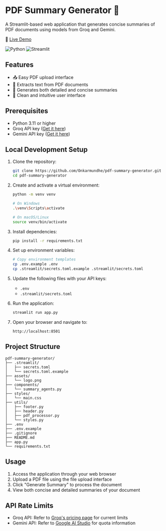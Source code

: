 # PDF Summary Generator 📄

A Streamlit-based web application that generates concise summaries of PDF documents using models from Groq and Gemini.

🔗 [Live Demo](https://pdf-summary-generator-mippvhd8j3oqhpvgmaxuwi.streamlit.app)

![Python](https://img.shields.io/badge/python-3.11-blue.svg)
![Streamlit](https://img.shields.io/badge/streamlit-1.32.0-red.svg)

## Features

- 📤 Easy PDF upload interface
- 📝 Extracts text from PDF documents
- 🤖 Generates both detailed and concise summaries
- 🎨 Clean and intuitive user interface

## Prerequisites

- Python 3.11 or higher
- Groq API key ([Get it here](https://console.groq.com))
- Gemini API key ([Get it here](https://makersuite.google.com/app/apikey))

## Local Development Setup

1. Clone the repository:
   ```bash
   git clone https://github.com/Onkarmundhe/pdf-summary-generator.git
   cd pdf-summary-generator
   ```

2. Create and activate a virtual environment:
   ```bash
   python -m venv venv
   
   # On Windows
   .\venv\Scripts\activate
   
   # On macOS/Linux
   source venv/bin/activate
   ```

3. Install dependencies:
   ```bash
   pip install -r requirements.txt
   ```

4. Set up environment variables:
   ```bash
   # Copy environment templates
   cp .env.example .env
   cp .streamlit/secrets.toml.example .streamlit/secrets.toml
   ```

5. Update the following files with your API keys:
   - `.env`
   - `.streamlit/secrets.toml`

6. Run the application:
   ```bash
   streamlit run app.py
   ```

7. Open your browser and navigate to:
   ```
   http://localhost:8501
   ```


## Project Structure

```
pdf-summary-generator/
├── .streamlit/
│   ├── secrets.toml
│   └── secrets.toml.example
├── assets/
│   └── logo.png
├── components/
│   └── summary_agents.py
├── styles/
│   └── main.css
├── utils/
│   ├── footer.py
│   ├── header.py
│   ├── pdf_processor.py
│   └── styles.py
├── .env
├── .env.example
├── .gitignore
├── README.md
├── app.py
└── requirements.txt
```

## Usage

1. Access the application through your web browser
2. Upload a PDF file using the file upload interface
3. Click "Generate Summary" to process the document
4. View both concise and detailed summaries of your document

## API Rate Limits

- Groq API: Refer to [Groq's pricing page](https://console.groq.com/pricing) for current limits
- Gemini API: Refer to [Google AI Studio](https://makersuite.google.com/app/apikey) for quota information




